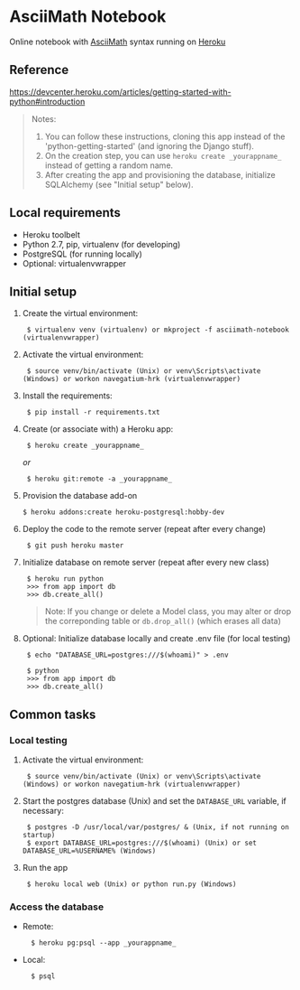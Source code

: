 # AsciiMath Notebook

Online notebook with [AsciiMath](http://asciimath.org/) syntax running on [Heroku](https://asciimath-notebook.herokuapp.com/)


## Reference

https://devcenter.heroku.com/articles/getting-started-with-python#introduction

> Notes:
>
>   1. You can follow these instructions, cloning this app instead of the 'python-getting-started' (and ignoring the Django stuff).
>   2. On the creation step, you can use `heroku create _yourappname_` instead of getting a random name.
>   3. After creating the app and provisioning the database, initialize SQLAlchemy (see "Initial setup" below).

## Local requirements

* Heroku toolbelt
* Python 2.7, pip, virtualenv (for developing)
* PostgreSQL (for running locally)
* Optional: virtualenvwrapper


## Initial setup

1. Create the virtual environment:

        $ virtualenv venv (virtualenv) or mkproject -f asciimath-notebook (virtualenvwrapper)

2. Activate the virtual environment:

        $ source venv/bin/activate (Unix) or venv\Scripts\activate (Windows) or workon navegatium-hrk (virtualenvwrapper)

3. Install the requirements:

        $ pip install -r requirements.txt

4. Create (or associate with) a Heroku app:

        $ heroku create _yourappname_

    _or_

        $ heroku git:remote -a _yourappname_

5.  Provision the database add-on

        $ heroku addons:create heroku-postgresql:hobby-dev

5. Deploy the code to the remote server (repeat after every change)

        $ git push heroku master

5. Initialize database on remote server (repeat after every new class)

        $ heroku run python
        >>> from app import db
        >>> db.create_all()

    > Note: If you change or delete a Model class, you may alter or drop the correponding table or `db.drop_all()` (which erases all data)

6. Optional: Initialize database locally and create .env file (for local testing)

        $ echo "DATABASE_URL=postgres:///$(whoami)" > .env

        $ python
        >>> from app import db
        >>> db.create_all()


## Common tasks

### Local testing

1. Activate the virtual environment:

        $ source venv/bin/activate (Unix) or venv\Scripts\activate (Windows) or workon navegatium-hrk (virtualenvwrapper)

2. Start the postgres database (Unix) and set the `DATABASE_URL` variable, if necessary:

        $ postgres -D /usr/local/var/postgres/ & (Unix, if not running on startup)
        $ export DATABASE_URL=postgres:///$(whoami) (Unix) or set DATABASE_URL=%USERNAME% (Windows)

3. Run the app

        $ heroku local web (Unix) or python run.py (Windows)


### Access the database

* Remote:

        $ heroku pg:psql --app _yourappname_

* Local:

        $ psql
